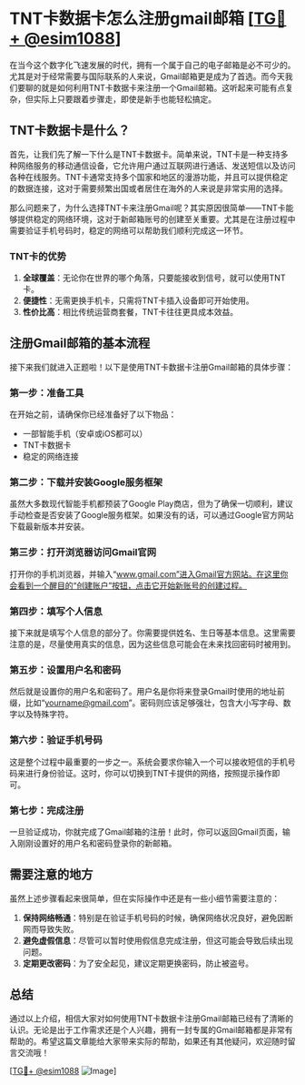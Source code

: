 # TNT卡数据卡怎么注册gmail邮箱 [[TG💪+ @esim1088](https://t.me/s/esim1088)]

在当今这个数字化飞速发展的时代，拥有一个属于自己的电子邮箱是必不可少的。尤其是对于经常需要与国际联系的人来说，Gmail邮箱更是成为了首选。而今天我们要聊的就是如何利用TNT卡数据卡来注册一个Gmail邮箱。这听起来可能有点复杂，但实际上只要跟着步骤走，即使是新手也能轻松搞定。

## TNT卡数据卡是什么？

首先，让我们先了解一下什么是TNT卡数据卡。简单来说，TNT卡是一种支持多种网络服务的移动通信设备，它允许用户通过互联网进行通话、发送短信以及访问各种在线服务。TNT卡通常支持多个国家和地区的漫游功能，并且可以提供稳定的数据连接，这对于需要频繁出国或者居住在海外的人来说是非常实用的选择。

那么问题来了，为什么选择TNT卡来注册Gmail呢？其实原因很简单——TNT卡能够提供稳定的网络环境，这对于新邮箱账号的创建至关重要。尤其是在注册过程中需要验证手机号码时，稳定的网络可以帮助我们顺利完成这一环节。

### TNT卡的优势

1. **全球覆盖**：无论你在世界的哪个角落，只要能接收到信号，就可以使用TNT卡。
2. **便捷性**：无需更换手机卡，只需将TNT卡插入设备即可开始使用。
3. **性价比高**：相比传统运营商套餐，TNT卡往往更具成本效益。

## 注册Gmail邮箱的基本流程

接下来我们就进入正题啦！以下是使用TNT卡数据卡注册Gmail邮箱的具体步骤：

### 第一步：准备工具

在开始之前，请确保你已经准备好了以下物品：
- 一部智能手机（安卓或iOS都可以）
- TNT卡数据卡
- 稳定的网络连接

### 第二步：下载并安装Google服务框架

虽然大多数现代智能手机都预装了Google Play商店，但为了确保一切顺利，建议手动检查是否安装了Google服务框架。如果没有的话，可以通过Google官方网站下载最新版本并安装。

### 第三步：打开浏览器访问Gmail官网

打开你的手机浏览器，并输入“www.gmail.com”进入Gmail官方网站。在这里你会看到一个醒目的“创建账户”按钮，点击它开始新账号的创建过程。

### 第四步：填写个人信息

接下来就是填写个人信息的部分了。你需要提供姓名、生日等基本信息。这里需要注意的是，尽量使用真实的信息，因为这些信息可能会在未来找回密码时被用到。

### 第五步：设置用户名和密码

然后就是设置你的用户名和密码了。用户名是你将来登录Gmail时使用的地址前缀，比如“yourname@gmail.com”。密码则应该足够强壮，包含大小写字母、数字以及特殊字符。

### 第六步：验证手机号码

这是整个过程中最重要的一步之一。系统会要求你输入一个可以接收短信的手机号码来进行身份验证。这时，你可以切换到TNT卡提供的网络，按照提示操作即可。

### 第七步：完成注册

一旦验证成功，你就完成了Gmail邮箱的注册！此时，你可以返回Gmail页面，输入刚刚设置好的用户名和密码登录你的新邮箱。

## 需要注意的地方

虽然上述步骤看起来很简单，但在实际操作中还是有一些小细节需要注意的：

1. **保持网络畅通**：特别是在验证手机号码的时候，确保网络状况良好，避免因断网而导致失败。
2. **避免虚假信息**：尽管可以暂时使用假信息完成注册，但这可能会导致后续出现问题。
3. **定期更改密码**：为了安全起见，建议定期更换密码，防止被盗号。

## 总结

通过以上介绍，相信大家对如何使用TNT卡数据卡注册Gmail邮箱已经有了清晰的认识。无论是出于工作需求还是个人兴趣，拥有一封专属的Gmail邮箱都是非常有帮助的。希望这篇文章能给大家带来实际的帮助，如果还有其他疑问，欢迎随时留言交流哦！

[[TG💪+ @esim1088](https://t.me/s/esim1088) ![Image](https://i.postimg.cc/4NQfJmqS/Snipaste-2025-05-13-00-14-12.png)]